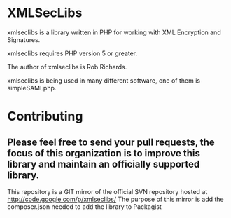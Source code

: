 # XMLSecLibs

xmlseclibs is a library written in PHP for working with XML Encryption and Signatures.

xmlseclibs requires PHP version 5 or greater.

The author of xmlseclibs is Rob Richards.

xmlseclibs is being used in many different software, one of them is simpleSAMLphp.

# Contributing

Please feel free to send your pull requests, the focus of this organization is to improve this library and maintain an officially  supported library.
--

This repository is a GIT mirror of the official SVN repository hosted at http://code.google.com/p/xmlseclibs/
The purpose of this mirror is add the composer.json needed to add the library to Packagist
